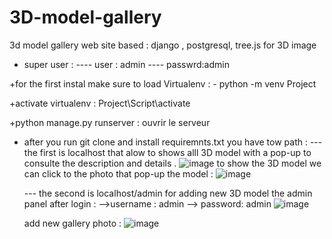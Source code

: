 # 3D-model-gallery
3d model gallery web site based : django , postgresql, tree.js for 3D image
+ super user :
 ----  user : admin
 ----  passwrd:admin
 
 
+for the first instal make sure to load Virtualenv : - python -m venv Project


+activate virtualenv : Project\Script\activate


+python manage.py runserver : ouvrir le serveur 



+ after you run git clone and install requiremnts.txt you have tow path :
    --- the first is localhost that alow to shows alll 3D model with a pop-up to consulte the description and details .
    ![image](https://user-images.githubusercontent.com/37112408/159118662-212d30b2-4a57-4d39-ab6e-55564beccf11.png)
    to show the 3D model we can click to the photo that pop-up the model :
    ![image](https://user-images.githubusercontent.com/37112408/159118745-7ad86ffb-66de-4c05-8921-f9e060b7f18d.png)


    --- the second is localhost/admin for adding new 3D model 
    the admin panel after login : -->username : admin --> password:  admin
    ![image](https://user-images.githubusercontent.com/37112408/159118803-e7b8f4c7-b9d9-4733-902f-bd9782756137.png)
    
    add new gallery photo :
    ![image](https://user-images.githubusercontent.com/37112408/159118857-c98cf8c2-d0e4-45a8-b622-77c53b94a3f6.png)
    
    


